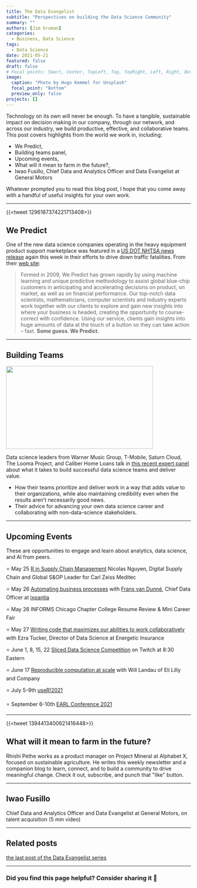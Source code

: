 ```yaml
---
title: The Data Evangelist
subtitle: "Perspectives on building the Data Science Community"
summary: ""
authors: [Jim Gruman]
categories: 
  - Business, Data Science
tags: 
  - Data Science
date: 2021-05-21
featured: false
draft: false
# Focal points: Smart, Center, TopLeft, Top, TopRight, Left, Right, BottomLeft, Bottom, BottomRight.
image:
  caption: "Photo by Hugo Kemmel for Unsplash"
  focal_point: "Bottom"
  preview_only: false
projects: []
---
```


Technology on its own will never be enough. To have a tangible, sustainable impact on decision making in our company, through our network, and across our industry, we build productive, effective, and collaborative teams. This post covers highlights from the world we work in, including:

-   We Predict,
-   Building teams panel,
-   Upcoming events,
-   What will it mean to farm in the future?,
-   Iwao Fusillo, Chief Data and Analytics Officer and Data Evangelist at General Motors

Whatever prompted you to read this blog post, I hope that you come away with a handful of useful insights for your own work.

----

{{<tweet 1296187374221713408>}}

## We Predict

One of the new data science companies operating in the heavy equipment product support marketplace was featured in a [US DOT NHTSA news release](https://apnews.com/press-release/pr-businesswire/8e0fb28a54964e739747d8c3a9ca545a) again this week in their efforts to drive down traffic fatalities. From their [web site](https://www.wepredict.com/about-us/):

> Formed in 2009, We Predict has grown rapidly by using machine learning and unique predictive methodology to assist global blue-chip customers in anticipating and accelerating decisions on product, on market, as well as on financial performance. Our top-notch data scientists, mathematicians, computer scientists and industry experts work together with our clients to explore and gain new insights into where your business is headed, creating the opportunity to course-correct with confidence. Using our service, clients gain insights into huge amounts of data at the touch of a button so they can take action – fast. **Some guess. We Predict.**

-----

## Building Teams

<p><a href="https://fast.wistia.com/embed/medias/mw2npdn8tg?wvideo=mw2npdn8tg"><img src="https://embedwistia-a.akamaihd.net/deliveries/d1d1a2935346ad9debd72a5e844174bf.jpg?image_play_button_size=2x&amp;image_crop_resized=960x540&amp;image_play_button=1&amp;image_play_button_color=71a5d4e0" width="400" height="225" style="width: 400px; height: 225px;"></a></p>

Data science leaders from Warner Music Group, T-Mobile, Saturn Cloud, The Looma Project, and Caliber Home Loans talk in [this recent expert panel](https://www.rstudio.com/resources/webinars/building-effective-data-science-teams/) about what it takes to build successful data science teams and deliver value.

- How their teams prioritize and deliver work in a way that adds value to their organizations, while also maintaining credibility even when the results aren’t necessarily good news.
- Their advice for advancing your own data science career and collaborating with non-data-science stakeholders.

-----

## Upcoming Events

These are opportunities to engage and learn about analytics, data science, and AI from peers.

:star: May 25 [R in Supply Chain Management](https://www.meetup.com/RStudio-Enterprise-Community-Meetup/events/277113742/) Nicolas Nguyen, Digital Supply Chain and Global S&OP Leader for Carl Zeiss Meditec

:star: May 26 [Automating business processes](https://www.meetup.com/Cleveland-UseR-Group/events/277370785/) with [Frans van Dunné](https://www.fransvandunne.com/), Chief Data Officer at [ixpantia](https://www.ixpantia.com/)

:star: May 26 INFORMS Chicago Chapter College Resume Review & Mini Career Fair

:star: May 27 [Writing code that maximizes our abilities to work collaboratively](https://www.meetup.com/Boston-useR/events/278003746/) with Ezra Tucker, Director of Data Science at Energetic Insurance

:star: June 1, 8, 15, 22 [Sliced Data Science Competition](https://www.notion.so/Sliced-Show-c7bd26356e3a42279e2dfbafb0480073) on Twitch at 8:30 Eastern 

:star: June 17 [Reproducible computation at scale](https://www.meetup.com/R-Lille/events/277902715/) with Will Landau of Eli Lilly and Company

:star: July 5-9th [useR!2021](https://user2021.r-project.org/)

:star:️ September 6-10th [EARL Conference 2021](https://info.mango-solutions.com/earl-2021#:~:text=EARL%202021%206%2D10th%20September,of%20the%20world%27s%20leading%20practitioners)

----

{{<tweet 1394413400621416448>}}

## What will it mean to farm in the future?

Rhishi Pethe works as a product manager on Project Mineral at Alphabet X, focused on sustainable agriculture. He writes this weekly newsletter and a companion blog to learn, connect, and to build a community to drive meaningful change. Check it out, subscribe, and punch that "like" button.

------

## Iwao Fusillo

Chief Data and Analytics Officer and Data Evangelist at General Motors, on talent acquisition
(5 min video)

<script src="https://player.field59.com/v4/vp/LEADCINCINNATI/89d6a70f5ce35bebd74de77e9d56888d1e836efc" data-uuid="04f0c7d0-13af-5ed2-9feb-8c6ec339ebcf"></script>

------

## Related posts

[the last post of the Data Evangelist series](https://jimgruman.netlify.app/post/2021-05-14-data-evangelist-part-11/)

------------------------------------------------------------------------

### Did you find this page helpful? Consider sharing it :raised_hands:
